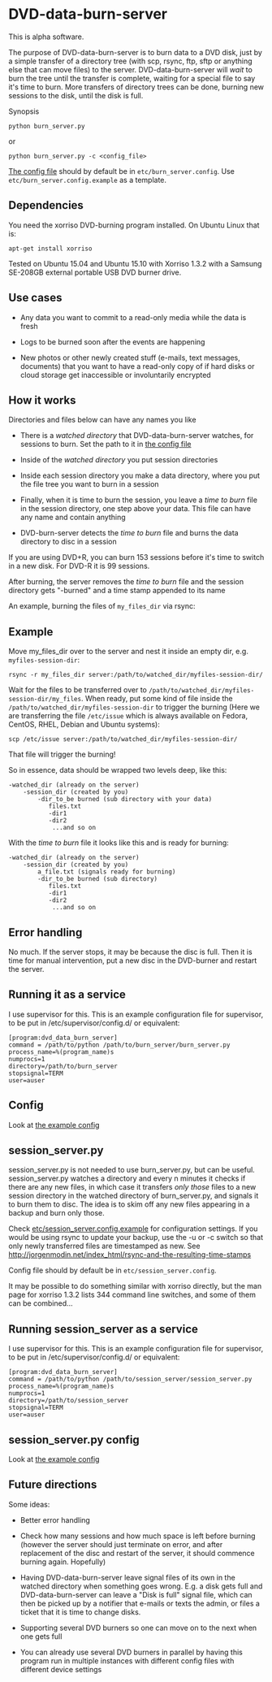 # DVD-data-burn-server

This is alpha software.

The purpose of DVD-data-burn-server is to burn data to a DVD disk, just by a simple transfer of a directory tree (with scp, rsync, ftp, sftp or anything else that can move files) to the server. DVD-data-burn-server will _wait_ to burn the tree until the transfer is complete, waiting for a special file to say it's time to burn. More transfers of directory trees can be done, burning new sessions to the disk, until the disk is full. 

Synopsis

    python burn_server.py 

or

    python burn_server.py -c <config_file>

[The config file](./etc/burn_server.config.example) should by default be in ```etc/burn_server.config```. Use ```etc/burn_server.config.example``` as a template.

## Dependencies
You need the xorriso DVD-burning program installed. On Ubuntu Linux that is:

    apt-get install xorriso

Tested on Ubuntu 15.04 and Ubuntu 15.10 with Xorriso 1.3.2 with a Samsung SE-208GB external portable USB DVD burner drive.

## Use cases

* Any data you want to commit to a read-only media while the data is fresh

* Logs to be burned soon after the events are happening

* New photos or other newly created stuff (e-mails, text messages, documents) that you want to have a read-only copy of if hard disks or cloud storage get inaccessible or involuntarily encrypted


## How it works

Directories and files below can have any names you like

* There is a _watched directory_ that DVD-data-burn-server watches, for sessions to burn. Set the path to it in [the config file](./etc/burn_server.config.example)

* Inside of the _watched directory_ you put session directories

* Inside each session directory you make a data directory, where you put the file tree you want to burn in a session

* Finally, when it is time to burn the session, you leave a _time to burn_ file in the session directory, one step above your data. This file can have any name and contain anything

* DVD-burn-server detects the _time to burn_ file and burns the data directory to disc in a session

If you are using DVD+R, you can burn 153 sessions before it's time to switch in a new disk. For DVD-R it is 99 sessions.

After burning, the server removes the _time to burn_  file and the session directory gets "-burned" and a time stamp appended to its name

An example, burning the files of ```my_files_dir``` via rsync:

## Example

Move my_files_dir over to the server and nest it inside an empty dir, e.g. ```myfiles-session-dir```:

    rsync -r my_files_dir server:/path/to/watched_dir/myfiles-session-dir/

Wait for the files to be transferred over to ```/path/to/watched_dir/myfiles-session-dir/my_files```.
When ready, put some kind of file inside the ```/path/to/watched_dir/myfiles-session-dir```
to trigger the burning (Here we are transferring the file ```/etc/issue``` which is always available on Fedora, CentOS, RHEL, Debian and Ubuntu systems):

    scp /etc/issue server:/path/to/watched_dir/myfiles-session-dir/

That file will trigger the burning!

So in essence, data should be wrapped two levels deep, like this:

    -watched_dir (already on the server)
        -session_dir (created by you)
            -dir_to_be burned (sub directory with your data)
               files.txt
               -dir1
               -dir2
                ...and so on

With the _time to burn_ file it looks like this and is ready for burning:

    -watched_dir (already on the server)
        -session_dir (created by you)
            a_file.txt (signals ready for burning)
            -dir_to_be burned (sub directory)
               files.txt
               -dir1
               -dir2
                ...and so on

## Error handling

No much. If the server stops, it may be because the disc is full. Then it is time for manual intervention, put a new disc in the DVD-burner and restart the server.


## Running it as a service

I use supervisor for this. This is an example configuration file for supervisor, to be put in /etc/supervisor/config.d/ or equivalent:

    [program:dvd_data_burn_server]
    command = /path/to/python /path/to/burn_server/burn_server.py
    process_name=%(program_name)s
    numprocs=1
    directory=/path/to/burn_server
    stopsignal=TERM
    user=auser

## Config

Look at [the example config](./etc/burn_server.config.example)

## session_server.py

session_server.py is not needed to use burn_server.py, but can be useful. session_server.py watches a directory and every n minutes it checks if there are any new files, in which case it transfers _only those_ files to a new session directory in the watched directory of burn_server.py, and signals it to burn them to disc. The idea is to skim off any new files appearing in a backup and burn only those. 

Check [etc/session_server.config.example](./etc/session_server.config.example) for configuration settings. If you would be using rsync to update your backup, use the -u or -c switch so that only newly transferred files are timestamped as new. See http://jorgenmodin.net/index_html/rsync-and-the-resulting-time-stamps

Config file should by default be in ```etc/session_server.config```.

It may be possible to do something similar with xorriso directly, but the man page for xorriso 1.3.2 lists 344 command line switches, and some of them can be combined...

## Running session_server as a service

I use supervisor for this. This is an example configuration file for supervisor, to be put in /etc/supervisor/config.d/ or equivalent:

    [program:dvd_data_burn_server]
    command = /path/to/python /path/to/session_server/session_server.py
    process_name=%(program_name)s
    numprocs=1
    directory=/path/to/session_server
    stopsignal=TERM
    user=auser


## session_server.py config

Look at [the example config](./etc/session_server.config.example)


## Future directions

Some ideas:

* Better error handling

* Check how many sessions and how much space is left before burning (however the server should just terminate on error, and after replacement of the disc and restart of the server, it should commence burning again. Hopefully)

* Having DVD-data-burn-server leave signal files of its own in the watched directory when something goes wrong. E.g. a disk gets full and DVD-data-burn-server can leave a "Disk is full" signal file, which can then be picked up by a notifier that e-mails or texts the admin, or files a ticket that it is time to change disks.

* Supporting several DVD burners so one can move on to the next when one gets full

* You can already use several DVD burners in parallel by having this program run in multiple instances with different config files with different device settings